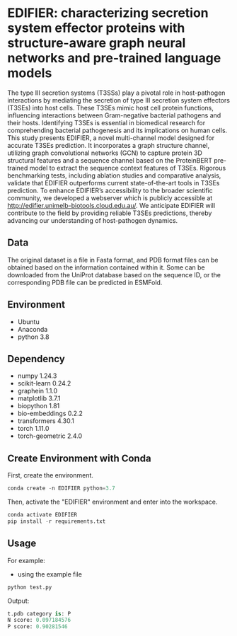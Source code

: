# EDIFIER: characterizing secretion system effector proteins with structure-aware graph neural networks and pre-trained language models
The type III secretion systems (T3SSs) play a pivotal role in host-pathogen interactions by mediating the secretion of type III secretion system effectors (T3SEs) into host cells. These T3SEs mimic host cell protein functions, influencing interactions between Gram-negative bacterial pathogens and their hosts. Identifying T3SEs is essential in biomedical research for comprehending bacterial pathogenesis and its implications on human cells. This study presents EDIFIER, a novel multi-channel model designed for accurate T3SEs prediction. It incorporates a graph structure channel, utilizing graph convolutional networks (GCN) to capture protein 3D structural features and a sequence channel based on the ProteinBERT pre-trained model to extract the sequence context features of T3SEs. Rigorous benchmarking tests, including ablation studies and comparative analysis, validate that EDIFIER outperforms current state-of-the-art tools in T3SEs prediction. To enhance EDIFIER’s accessibility to the broader scientific community, we developed a webserver which is publicly accessible at http://edifier.unimelb-biotools.cloud.edu.au/. We anticipate EDIFIER will contribute to the field by providing reliable T3SEs predictions, thereby advancing our understanding of host-pathogen dynamics.
## Data
The original dataset is a file in Fasta format, and PDB format files can be obtained based on the information contained within it. Some can be downloaded from the UniProt database based on the sequence ID, or the corresponding PDB file can be predicted in ESMFold.
## Environment
- Ubuntu
- Anaconda
- python 3.8
## Dependency
- numpy 1.24.3
- scikit-learn 0.24.2
- graphein 1.1.0
- matplotlib 3.7.1
- biopython 1.81
- bio-embeddings 0.2.2
- transformers 4.30.1
- torch 1.11.0
- torch-geometric 2.4.0
## Create Environment with Conda
First, create the environment.
```python
conda create -n EDIFIER python=3.7
```
Then, activate the "EDIFIER" environment and enter into the workspace.  
```python
conda activate EDIFIER
pip install -r requirements.txt
```
## Usage
For example:
- using the example file
```python
python test.py
```
Output:
```python
t.pdb category is: P
N score: 0.097184576
P score: 0.90281546
```

